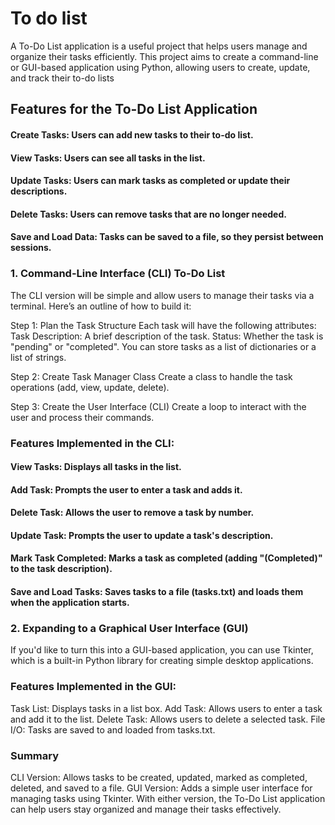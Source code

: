 # To do list
A To-Do List application is a useful project that helps users manage and organize their tasks efficiently. This project aims to create a command-line or GUI-based application using Python, allowing users to create, update, and track their to-do lists

## Features for the To-Do List Application
#### Create Tasks: Users can add new tasks to their to-do list.
#### View Tasks: Users can see all tasks in the list.
#### Update Tasks: Users can mark tasks as completed or update their descriptions.
#### Delete Tasks: Users can remove tasks that are no longer needed.
#### Save and Load Data: Tasks can be saved to a file, so they persist between sessions.
### 1. Command-Line Interface (CLI) To-Do List
The CLI version will be simple and allow users to manage their tasks via a terminal. Here’s an outline of how to build it:

Step 1: Plan the Task Structure
Each task will have the following attributes:
Task Description: A brief description of the task.
Status: Whether the task is "pending" or "completed".
You can store tasks as a list of dictionaries or a list of strings.

Step 2: Create Task Manager Class
Create a class to handle the task operations (add, view, update, delete).

Step 3: Create the User Interface (CLI)
Create a loop to interact with the user and process their commands.

### Features Implemented in the CLI:
#### View Tasks: Displays all tasks in the list.
#### Add Task: Prompts the user to enter a task and adds it.
#### Delete Task: Allows the user to remove a task by number.
#### Update Task: Prompts the user to update a task's description.
#### Mark Task Completed: Marks a task as completed (adding "(Completed)" to the task description).
#### Save and Load Tasks: Saves tasks to a file (tasks.txt) and loads them when the application starts.

### 2. Expanding to a Graphical User Interface (GUI)
If you'd like to turn this into a GUI-based application, you can use Tkinter, which is a built-in Python library for creating simple desktop applications.

### Features Implemented in the GUI:
Task List: Displays tasks in a list box.
Add Task: Allows users to enter a task and add it to the list.
Delete Task: Allows users to delete a selected task.
File I/O: Tasks are saved to and loaded from tasks.txt.

### Summary
CLI Version: Allows tasks to be created, updated, marked as completed, deleted, and saved to a file.
GUI Version: Adds a simple user interface for managing tasks using Tkinter.
With either version, the To-Do List application can help users stay organized and manage their tasks effectively.




